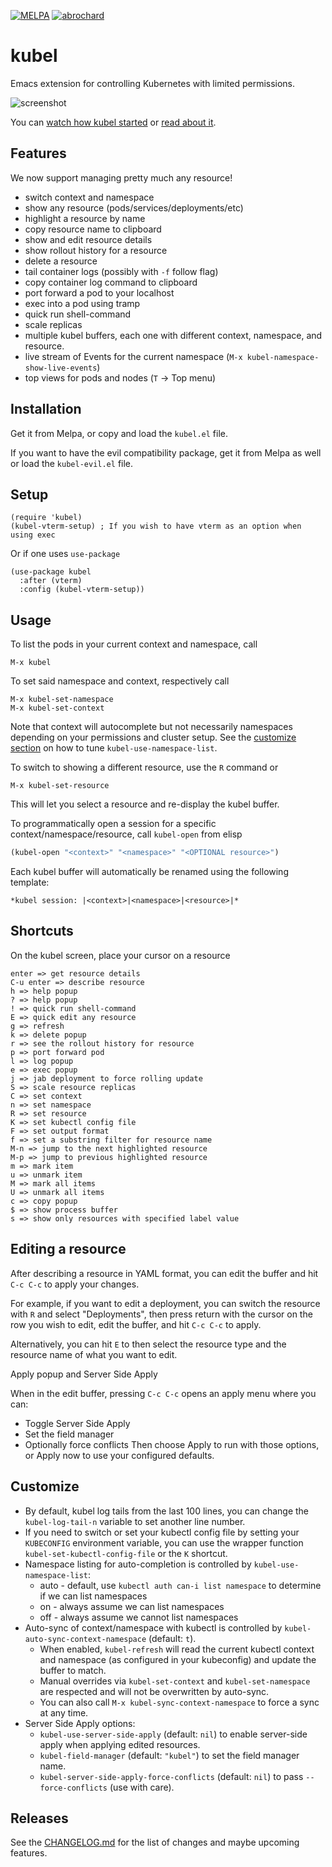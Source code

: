 [![MELPA](https://melpa.org/packages/kubel-badge.svg)](https://melpa.org/#/kubel)
[![abrochard](https://circleci.com/gh/abrochard/kubel.svg?style=svg)](https://app.circleci.com/pipelines/github/abrochard/kubel)

# kubel

Emacs extension for controlling Kubernetes with limited permissions.

![screenshot](screenshot.png)

You can [watch how kubel started](https://www.youtube.com/watch?v=w3krYEeqnyk) or [read about it](https://gist.github.com/abrochard/dd610fc4673593b7cbce7a0176d897de).

## Features
We now support managing pretty much any resource!

- switch context and namespace
- show any resource (pods/services/deployments/etc)
- highlight a resource by name
- copy resource name to clipboard
- show and edit resource details
- show rollout history for a resource
- delete a resource
- tail container logs (possibly with `-f` follow flag)
- copy container log command to clipboard
- port forward a pod to your localhost
- exec into a pod using tramp
- quick run shell-command
- scale replicas
- multiple kubel buffers, each one with different context, namespace, and resource.
- live stream of Events for the current namespace (`M-x kubel-namespace-show-live-events`)
- top views for pods and nodes (`T` → Top menu)

## Installation

Get it from Melpa, or copy and load the `kubel.el` file.

If you want to have the evil compatibility package, get it from Melpa as well or
load the `kubel-evil.el` file.

## Setup

```elisp
(require 'kubel)
(kubel-vterm-setup) ; If you wish to have vterm as an option when using exec
```

Or if one uses `use-package`

```elisp
(use-package kubel
  :after (vterm)
  :config (kubel-vterm-setup))
```

## Usage

To list the pods in your current context and namespace, call
```
M-x kubel
```
To set said namespace and context, respectively call
```
M-x kubel-set-namespace
M-x kubel-set-context
```
Note that context will autocomplete but not necessarily namespaces
depending on your permissions and cluster setup.
See the [customize section](#Customize) on how to tune `kubel-use-namespace-list`.

To switch to showing a different resource, use the `R` command or
```
M-x kubel-set-resource
```
This will let you select a resource and re-display the kubel buffer.


To programmatically open a session for a specific context/namespace/resource, call `kubel-open` from elisp

```lisp
(kubel-open "<context>" "<namespace>" "<OPTIONAL resource>")
```

Each kubel buffer will automatically be renamed using the following template:
```
*kubel session: |<context>|<namespace>|<resource>|*
```

## Shortcuts

On the kubel screen, place your cursor on a resource
```
enter => get resource details
C-u enter => describe resource
h => help popup
? => help popup
! => quick run shell-command
E => quick edit any resource
g => refresh
k => delete popup
r => see the rollout history for resource
p => port forward pod
l => log popup
e => exec popup
j => jab deployment to force rolling update
S => scale resource replicas
C => set context
n => set namespace
R => set resource
K => set kubectl config file
F => set output format
f => set a substring filter for resource name
M-n => jump to the next highlighted resource
M-p => jump to previous highlighted resource
m => mark item
u => unmark item
M => mark all items
U => unmark all items
c => copy popup
$ => show process buffer
s => show only resources with specified label value
```

## Editing a resource

After describing a resource in YAML format, you can edit the buffer and hit `C-c C-c` to apply your changes.

For example, if you want to edit a deployment, you can switch the resource with `R` and select "Deployments", then press return with the cursor on the row you wish to edit, edit the buffer, and hit `C-c C-c` to apply.

Alternatively, you can hit `E` to then select the resource type and the resource name of what you want to edit.

Apply popup and Server Side Apply

When in the edit buffer, pressing `C-c C-c` opens an apply menu where you can:
- Toggle Server Side Apply
- Set the field manager
- Optionally force conflicts
Then choose Apply to run with those options, or Apply now to use your configured defaults.

## Customize

- By default, kubel log tails from the last 100 lines, you can change the `kubel-log-tail-n` variable to set another line number.
- If you need to switch or set your kubectl config file by setting your `KUBECONFIG` environment variable, you can use the wrapper function `kubel-set-kubectl-config-file` or the `K` shortcut.
- Namespace listing for auto-completion is controlled by `kubel-use-namespace-list`:
  - auto - default, use `kubectl auth can-i list namespace` to determine if we can list namespaces
  - on - always assume we can list namespaces
  - off - always assume we cannot list namespaces
- Auto-sync of context/namespace with kubectl is controlled by `kubel-auto-sync-context-namespace` (default: `t`).
  - When enabled, `kubel-refresh` will read the current kubectl context and namespace (as configured in your kubeconfig) and update the buffer to match.
  - Manual overrides via `kubel-set-context` and `kubel-set-namespace` are respected and will not be overwritten by auto-sync.
  - You can also call `M-x kubel-sync-context-namespace` to force a sync at any time.
- Server Side Apply options:
  - `kubel-use-server-side-apply` (default: `nil`) to enable server-side apply when applying edited resources.
  - `kubel-field-manager` (default: `"kubel"`) to set the field manager name.
  - `kubel-server-side-apply-force-conflicts` (default: `nil`) to pass `--force-conflicts` (use with care).

## Releases

See the [CHANGELOG.md](CHANGELOG.md) for the list of changes and maybe upcoming features.
